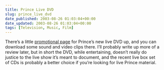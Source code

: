 ```yaml
---
title: Prince Live DVD
slug: prince_live_dvd
date_published: 2003-08-26 01:03:04+00:00
date_updated: 2003-08-26 01:03:04+00:00
tags: [Television, Music, Film]
---
```

There’s a little [promotional page](http://enews.umpg.com/newpromo/) for Prince’s new live DVD up, and you can download some sound and video clips there. I’ll probably write up more of a review later, but in short the DVD, while entertaining, doesn’t really do justice to the live show it’s meant to document, and the recent live box set of CDs is probably a better choice if you’re looking for live Prince material.
